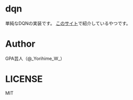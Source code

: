 # dqn

単純なDQNの実装です。
[このサイト](https://gpa.hateblo.jp/entry/2020/01/16/094814)で紹介しているやつです。

# Author

GPA芸人（@\_Yorihime\_W\_）

# LICENSE

MIT
